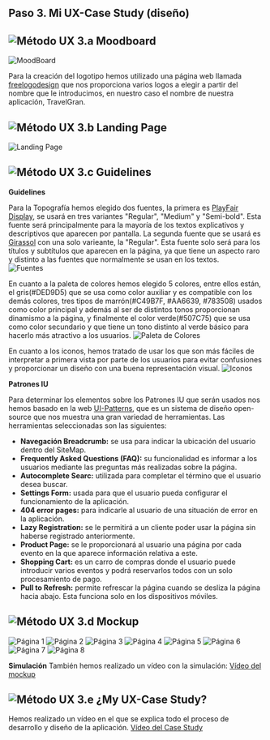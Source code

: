 ## Paso 3. Mi UX-Case Study (diseño)


![Método UX](https://github.com/amxndam/DIU21/blob/main/img/moodboard.png) 3.a Moodboard
-----
![MoodBoard](MoodBoard1.png)

Para la creación del logotipo hemos utilizado una página web llamada [freelogodesign](https://es.freelogodesign.org/) que nos proporciona varios logos a elegir a partir del nombre que le introducimos, en nuestro caso el nombre de nuestra aplicación, TravelGran.

![Método UX](https://github.com/amxndam/DIU21/blob/main/img/landing-page.png)  3.b Landing Page
----

![Landing Page](https://github.com/amxndam/DIU21/blob/main/img/LandingPage.jpg)

![Método UX](https://github.com/amxndam/DIU21/blob/main/img/guidelines.png) 3.c Guidelines
----

**Guidelines**

Para la Topografía hemos elegido dos fuentes, la primera es [PlayFair Display](https://fonts.google.com/specimen/Playfair+Display?query=Play&preview.text=Turismo%20por%20Granada&preview.text_type=custom), se usará en tres variantes "Regular", "Medium" y "Semi-bold". Esta fuente será principalmente para la mayoría de los textos explicativos y descriptivos que aparecen por pantalla. La segunda fuente que se usará es [Girassol](https://fonts.google.com/specimen/Girassol?preview.text=Turismo%20por%20Granada&preview.text_type=custom#standard-styles) con una solo varieante, la "Regular". Esta fuente solo será para los títulos y subtítulos que aparecen en la página, ya que tiene un aspecto raro y distinto a las fuentes que normalmente se usan en los textos.  
![Fuentes](https://github.com/amxndam/DIU21/blob/main/img/Fuentes.jpg)

En cuanto a la paleta de colores hemos elegido 5 colores, entre ellos están, el gris(#DED9D5) que se usa como color auxiliar y es compatible con los demás colores, tres tipos de marrón(#C49B7F, #AA6639, #783508) usados como color principal y además al ser de distintos tonos proporcionan dinamismo a la página, y finalmente el color verde(#507C75) que se usa como color secundario y que tiene un tono distinto al verde básico para hacerlo más atractivo a los usuarios. 
![Paleta de Colores](https://github.com/amxndam/DIU21/blob/main/img/PaletaColores.jpg)
 
En cuanto a los iconos, hemos tratado de usar los que son más fáciles de interpretar a primera vista por parte de los usuarios para evitar confusiones y proporcionar un diseño con una buena representación visual.
![Iconos](https://github.com/amxndam/DIU21/blob/main/img/Iconos.jpeg)

 **Patrones IU**
 
Para determinar los elementos sobre los Patrones IU que serán usados nos hemos basado en la web [UI-Patterns](http://ui-patterns.com/), que es un sistema de diseño open-source que nos muestra una gran variedad de herramientas. Las herramientas seleccionadas son las siguientes: 

   * **Navegación Breadcrumb:** se usa para indicar la ubicación del usuario dentro del SiteMap.
   * **Frequently Asked Questions (FAQ):** su funcionalidad es informar a los usuarios mediante las preguntas más realizadas sobre la página.
   * **Autocomplete Searc:** utilizada para completar el término que el usuario desea buscar.
   * **Settings Form:** usada para que el usuario pueda configurar el funcionamiento de la aplicación.
   * **404 error pages:** para indicarle al usuario de una situación de error en la aplicación.
   * **Lazy Registration:** se le permitirá a un cliente poder usar la página sin haberse registrado anteriormente.
   * **Product Page:** se le proporcionará al usuario una página por cada evento en la que aparece información relativa a este.
   * **Shopping Cart:** es un carro de compras donde el usuario puede introducir varios eventos y podrá reservarlos todos con un solo procesamiento de pago.
   * **Pull to Refresh:** permite refrescar la página cuando se desliza la página hacia abajo. Esta funciona solo en los dispositivos móviles.
 

![Método UX](https://github.com/amxndam/DIU21/blob/main/img/mockup.png)  3.d Mockup
----
![Página 1](img/pag1.png)
![Página 2](img/pag2.png)
![Página 3](img/pag3.png)
![Página 4](img/pag4.png)
![Página 5](img/pag5.png)
![Página 6](img/pag6.png)
![Página 7](img/pag7.png)
![Página 8](img/pag8.png)


**Simulación**
También hemos realizado un vídeo con la simulación: [Vídeo del mockup](https://drive.google.com/file/d/1PcdUR4mJ9y-ywtGOsj0Zwa8yXB0fg_ml/view?usp=sharing)



![Método UX](https://github.com/amxndam/DIU21/blob/main/img/caseStudy.png) 3.e ¿My UX-Case Study?
-----
Hemos realizado un vídeo en el que se explica todo el proceso de desarrollo y diseño de la aplicación.
[Vídeo del Case Study](https://drive.google.com/file/d/1uKdwKgjegRx6CktzkorMInaVkGZFvI-O/view?usp=sharing)

